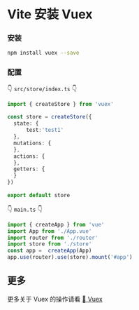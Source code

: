 # Vite 安装 Vuex


### 安装
```sh
npm install vuex --save
```
### 配置
👇 `src/store/index.ts` 👇
```ts
import { createStore } from 'vuex'
 
const store = createStore({
  state: {  
	  test:'test1'
  },
  mutations: {   
  },
  actions: {
  },
  getters: {
  }
})
 
export default store
```
👇 `main.ts` 👇
```ts
import { createApp } from 'vue'
import App from './App.vue'
import router from './router'
import store from './store'
const app =  createApp(App)
app.use(router).use(store).mount('#app')
```

## 更多
更多关于 Vuex 的操作请看 [🧩 Vuex](Vuex)
